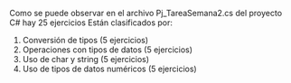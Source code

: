 Como se puede observar en el archivo Pj_TareaSemana2.cs del proyecto C# hay 25 ejercicios
Están clasificados por:
1. Conversión de tipos (5 ejercicios)
2. Operaciones con tipos de datos (5 ejercicios)
3. Uso de char y string (5 ejercicios)
4. Uso de tipos de datos numéricos (5 ejercicios)
